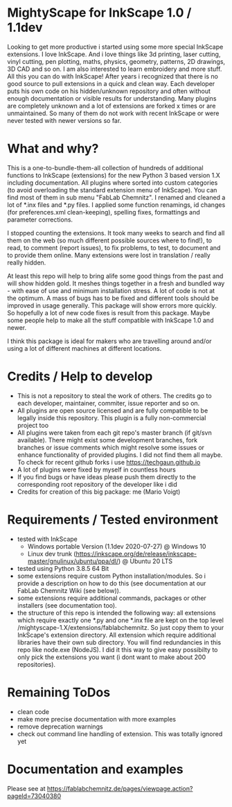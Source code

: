 # MightyScape for InkScape 1.0 / 1.1dev

Looking to get more productive i started using some more special InkScape extensions. I love InkScape. And i love things like 3d printing, laser cutting, vinyl cutting, pen plotting, maths, physics, geometry, patterns, 2D drawings, 3D CAD and so on. I am also interested to learn embroidery and more stuff. All this you can do with InkScape! After years i recognized that there is no good source to pull extensions in a quick and clean way. Each developer puts his own code on his hidden/unknown repository and often without enough documentation or visible results for understanding. Many plugins are completely unknown and a lot of extensions are forked x times or are unmaintained. So many of them do not work with recent InkScape or were never tested with newer versions so far.

# What and why?

This is a one-to-bundle-them-all collection of hundreds of additional functions to InkScape (extensions) for the new Python 3 based version 1.X including documentation. All plugins where sorted into custom categories  (to avoid overloading the standard extension menu of InkScape). You can find most of them in sub menu "FabLab Chemnitz". I renamed and cleaned a lot of *.inx files and *.py files. I applied some function renamings, id changes (for preferences.xml clean-keeping), spelling fixes, formattings and parameter corrections.

I stopped counting the extensions. It took many weeks to search and find all them on the web (so much different possible sources where to find!), to read, to comment (report issues), to fix problems, to test, to document and to provide them online. Many extensions were lost in translation / really really hidden.

At least this repo will help to bring alife some good things from the past and will show hidden gold. It meshes things together in a fresh and bundled way - with ease of use and minimum installation stress. A lot of code is not at the optimum. A mass of bugs has to be fixed and different tools should be improved in usage generally. This package will show errors more quickly. So hopefully a lot of new code fixes is result from this package. Maybe some people help to make all the stuff compatible with InkScape 1.0 and newer.

I think this package is ideal for makers who are travelling around and/or using a lot of different machines at different locations.

# Credits / Help to develop

   * This is not a repository to steal the work of others. The credits go to each developer, maintainer, commiter, issue reporter and so on.
   * All plugins are open source licensed and are fully compatible to be legally inside this repository. This plugin is a fully non-commercial project too
   * All plugins were taken from each git repo's master branch (if git/svn available). There might exist some development branches, fork branches or issue comments which might resolve some issues or enhance functionality of provided plugins. I did not find them all maybe. To check for recent github forks i use https://techgaun.github.io
   * A lot of plugins were fixed by myself in countless hours
   * If you find bugs or have ideas please push them directly to the corresponding root repository of the developer like i did
   * Credits for creation of this big package: me (Mario Voigt)

# Requirements / Tested environment

   * tested with InkScape
       * Windows portable Version (1.1dev 2020-07-27) @ Windows 10
       * Linux dev trunk (https://inkscape.org/de/release/inkscape-master/gnulinux/ubuntu/ppa/dl/) @ Ubuntu 20 LTS
   * tested using Python 3.8.5 64 Bit
   * some extensions require custom Python installation/modules. So i provide a description on how to do this (see documentation at our FabLab Chemnitz Wiki (see below)).
   * some extensions require additional commands, packages or other installers (see documentation too).
   * the structure of this repo is intended the following way: all extensions which require exactly one *.py and one *.inx file are kept on the top level /mightyscape-1.X/extensions/fablabchemnitz. So just copy them to your InkScape's extension directory. All extension which require additional libraries have their own sub directory. You will find redundancies in this repo like node.exe (NodeJS). I did it this way to give easy possibilty to only pick the extensions you want (i dont want to make about 200 repositories).

# Remaining ToDos

  * clean code
  * make more precise documentation with more examples
  * remove deprecation warnings
  * check out command line handling of extension. This was totally ignored yet

# Documentation and examples
Please see at https://fablabchemnitz.de/pages/viewpage.action?pageId=73040380
